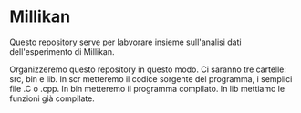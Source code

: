 # Millikan

Questo repository serve per labvorare insieme sull'analisi dati dell'esperimento di Millikan.

Organizzeremo questo repository in questo modo. 
Ci saranno tre cartelle: src, bin e lib.
In scr metteremo il codice sorgente del programma, i semplici file .C o .cpp.
In bin metteremo il programma compilato.
In lib mettiamo le funzioni già compilate.

